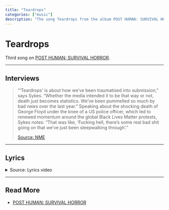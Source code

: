 ```yaml
---
title: "Teardrops"
categories: ["music"]
description: "The song Teardrops from the album POST HUMAN: SURVIVAL HORROR."
---
```

# Teardrops

Third song on [POST HUMAN: SURVIVAL HORROR](ph-survival-horror).

***

## Interviews

> “‘Teardrops’ is about how we’ve been traumatised into submission,” says Sykes. 
“Whether the media intended it to be that way or not, death just becomes statistics. 
We’ve been pummelled so much by bad news over the last year.” Speaking about the shocking 
death of George Floyd under the knee of a US police officer, which led to renewed momentum 
around the global Black Lives Matter protests, Sykes notes: “That was like, ‘Fucking hell, 
there’s some real bad shit going on that we’ve just been sleepwalking through’.”
>
> [Source: NME](https://www.nme.com/big-reads/bring-me-the-horizon-cover-interview-2020-post-human-survival-horror-2804768)

***

## Lyrics

<details class="lyrics">
<summary>Source: Lyrics video</summary>

> [Intro: Oliver Sykes]
> Teardrops
>
> [Verse 1: Oliver Sykes]
> We hurt ourselves for fun
> Force-feed our fear until our hearts go numb
> Addicted to a lonely kind of love
> What I wanna know
>
> [Pre-Chorus: Oliver Sykes]
> Is how we got this stressed out, paranoid?
> Everything is going dark
> Nothing makes me sadder than my head
>
> [Chorus: Oliver Sykes]
> I'm running outta teardrops, let it hurt till it stops
> I can't keep my grip, I'm slipping away from me
> Oh, God, everything is so fucked, but I can't feel a thing
> The emptiness is heavier than you think
>
> [Verse 2: Oliver Sykes]
> I'm tripping on the edge
> High as a kite, I'm never coming down
> And if you hear me, guess you know how it feels
> To be alone
>
> [Pre-Chorus: Oliver Sykes]
> So how'd we get this stressed out, paranoid?
> Everything is going dark
> Nothing makes me sadder than my head
>
> [Chorus: Oliver Sykes]
> I'm running outta teardrops, let it hurt till it stops
> I can't keep my grip, I'm slipping away from me
> Oh, God, everything is so fucked, but I can't feel a thing
> The emptiness is heavier than you think
>
> [Bridge: Oliver Sykes]
> Suicidal, violent, tragic state of mind
> Lost my halo, now I'm my own anti-christ
> Suicidal, violent, tragic state of mind
> Lost my halo, now I'm my own anti-christ
>
> [Chorus: Oliver Sykes]
> I'm running outta teardrops, let it hurt till it stops
> I can't keep my grip, I'm slipping away from me
> Oh, God, everything is so fucked, but I can't feel a thing
> The emptiness is heavier than you think
> I'm running outta teardrops, let it hurt till it stops
> I can't keep my grip, I'm slipping away from me
> Oh, God, everything is so fucked, but I can't feel a thing
> The emptiness is heavier than you think
>
> [Outro: Oliver Sykes & Jordan Fish]
> Teardrops (Teardrops)
> Teardrops (Teardrops)
> I'm running outta teardrops (Teardrops)
> The emptiness is heavier than you think

</details>

***

## Read More

- [POST HUMAN: SURVIVAL HORROR](ph-survival-horror)